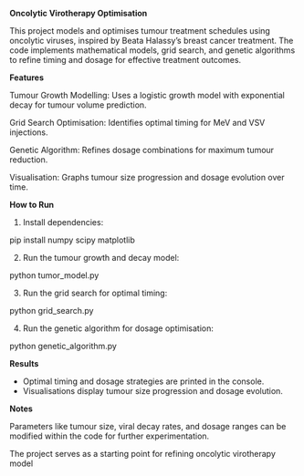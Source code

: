 **Oncolytic Virotherapy Optimisation**

This project models and optimises tumour treatment schedules using oncolytic viruses, inspired by Beata Halassy’s breast cancer treatment. The code implements mathematical models, grid search, and genetic algorithms to refine timing and dosage for effective treatment outcomes.

**Features**

Tumour Growth Modelling: Uses a logistic growth model with exponential decay for tumour volume prediction.

Grid Search Optimisation: Identifies optimal timing for MeV and VSV injections.

Genetic Algorithm: Refines dosage combinations for maximum tumour reduction.

Visualisation: Graphs tumour size progression and dosage evolution over time.

**How to Run**
1. Install dependencies:

pip install numpy scipy matplotlib

2. Run the tumour growth and decay model:

python tumor_model.py

3. Run the grid search for optimal timing:
   
python grid_search.py

4. Run the genetic algorithm for dosage optimisation:

python genetic_algorithm.py

**Results**

- Optimal timing and dosage strategies are printed in the console.
- Visualisations display tumour size progression and dosage evolution.

**Notes**

Parameters like tumour size, viral decay rates, and dosage ranges can be modified within the code for further experimentation.

The project serves as a starting point for refining oncolytic virotherapy model
